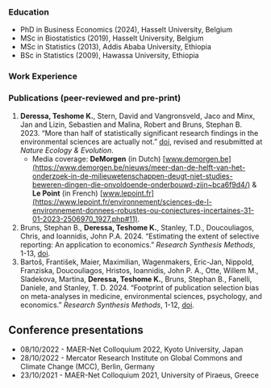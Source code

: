 ### Education
- PhD in Business Economics (2024), Hasselt University, Belgium
- MSc in Biostatistics (2019), Hasselt University, Belgium
- MSc in Statistics (2013), Addis Ababa University, Ethiopia
- BSc in Statistics (2009), Hawassa University, Ethiopia

### Work Experience

### Publications (peer-reviewed and pre-print)
1.  **Deressa, Teshome K.**, Stern, David and Vangronsveld, Jaco and Minx, Jan and Lizin, Sebastien and Malina, Robert and Bruns, Stephan B. 2023. “More than half of statistically significant research findings in the environmental sciences are actually not.” [doi](https://doi.org/10.32942/X24G6Z), revised and resubmitted at _Nature Ecology \& Evolution_.
      - Media coverage: **DeMorgen** (in Dutch) [www.demorgen.be](https://www.demorgen.be/nieuws/meer-dan-de-helft-van-het-onderzoek-in-de-milieuwetenschappen-deugt-niet-studies-beweren-dingen-die-onvoldoende-onderbouwd-zijn~bca6f9d4/) \& **Le Point** (in French) [www.lepoint.fr](https://www.lepoint.fr/environnement/sciences-de-l-environnement-donnees-robustes-ou-conjectures-incertaines-31-01-2023-2506970_1927.php#11).
2. Bruns, Stephan B., **Deressa, Teshome K.**, Stanley, T.D., Doucouliagos, Chris, and Ioannidis, John P.A. 2024. “Estimating the extent of
selective reporting: An application to economics.”  _Research Synthesis Methods_, 1-13, [doi](https://doi:10.1002/jrsm.1711).
3.  Bartoš, František, Maier, Maximilian, Wagenmakers, Eric-Jan, Nippold, Franziska, Doucouliagos, Hristos, Ioannidis, John P. A., Otte, Willem M., Sladekova, Martina, **Deressa, Teshome K.**, Bruns, Stephan B., Fanelli, Daniele, and Stanley, T. D. 2024. “Footprint of publication selection bias on meta-analyses in medicine, environmental sciences, psychology, and economics.” _Research Synthesis Methods_, 1-12,  [doi](https://doi.org/10.1002/jrsm.1703).

## Conference presentations
- 08/10/2022 - MAER-Net Colloquium 2022, Kyoto University, Japan  
- 28/10/2022 -  Mercator Research Institute on Global Commons and Climate Change (MCC), Berlin, Germany
- 23/10/2021 - MAER-Net Colloquium 2021, University of Piraeus, Greece 
   
   
